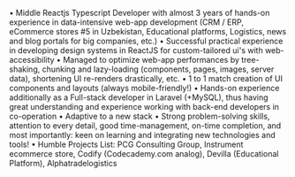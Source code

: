 • Middle Reactjs Typescript Developer with almost 3 years of hands-on experience in data-intensive web-app development (CRM / ERP, eCommerce stores #5 in Uzbekistan, Educational platforms, Logistics, news and blog portals for big companies, etc.)
• Successful practical experience in developing design systems in ReactJS for custom-tailored ui's with web-accessibility
• Managed to optimize web-app performances by tree-shaking, chunking and lazy-loading (components, pages, images, server data), shortening UI re-renders drastically, etc.
• 1 to 1 match creation of UI components and layouts (always mobile-friendly!)
• Hands-on experience additionally as a Full-stack developer in Laravel (+MySQL), thus having great understanding and experience working with back-end developers in co-operation
• Adaptive to a new stack
• Strong problem-solving skills, attention to every detail, good time-management, on-time completion, and most importantly: keen on learning and integrating new technologies and tools!
• Humble Projects List: PCG Consulting Group, Instrument ecommerce store, Codify (Codecademy.com analog), Devilla (Educational Platform), Alphatradelogistics
